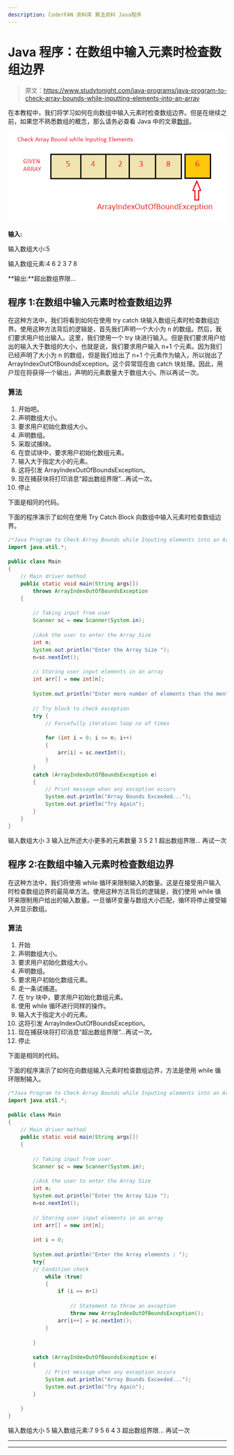 ```yaml
---
description: CoderFAN 资料库 算法资料 Java程序
---
```


# Java 程序：在数组中输入元素时检查数组边界

> 原文：<https://www.studytonight.com/java-programs/java-program-to-check-array-bounds-while-inputting-elements-into-an-array>

在本教程中，我们将学习如何在向数组中输入元素时检查数组边界。但是在继续之前，如果您不熟悉数组的概念，那么请务必查看 Java 中的文章[数组](https://www.studytonight.com/java/array.php)。

![](img/ae18c9933db8f49cc8c85d5da3048e89.png)

**输入:**

输入数组大小:5

输入数组元素:4 6 2 3 7 8

**输出:**超出数组界限...

## 程序 1:在数组中输入元素时检查数组边界

在这种方法中，我们将看到如何在使用 try catch 块输入数组元素时检查数组边界。使用这种方法背后的逻辑是，首先我们声明一个大小为 n 的数组。然后，我们要求用户给出输入。这里，我们使用一个 try 块进行输入。但是我们要求用户给出的输入大于数组的大小，也就是说，我们要求用户输入 n+1 个元素。因为我们已经声明了大小为 n 的数组，但是我们给出了 n+1 个元素作为输入，所以抛出了 ArrayIndexOutOfBoundsException。这个异常现在由 catch 块处理。因此，用户现在将获得一个输出，声明的元素数量大于数组大小。所以再试一次。

### 算法

1.  开始吧。
2.  声明数组大小。
3.  要求用户初始化数组大小。
4.  声明数组。
5.  采取试捕块。
6.  在尝试块中，要求用户初始化数组元素。
7.  输入大于指定大小的元素。
8.  这将引发 ArrayIndexOutOfBoundsException。
9.  现在捕获块将打印消息“超出数组界限”...再试一次。
10.  停止

下面是相同的代码。

下面的程序演示了如何在使用 Try Catch Block 向数组中输入元素时检查数组边界。

```java
/*Java Program to Check Array Bounds while Inputing elements into an Array*/
import java.util.*; 

public class Main 
{ 
    // Main driver method 
    public static void main(String args[]) 
        throws ArrayIndexOutOfBoundsException 
    { 

        // Taking input from user 
        Scanner sc = new Scanner(System.in); 

        //Ask the user to enter the Array Size
        int n;
        System.out.println("Enter the Array Size ");
        n=sc.nextInt();

        // Storing user input elements in an array 
        int arr[] = new int[n]; 

        System.out.println("Enter more number of elements than the mentioned size ");

        // Try block to check exception 
        try { 
            // Forcefully iteration loop no of times 

            for (int i = 0; i <= n; i++) 
            { 
                arr[i] = sc.nextInt(); 
            } 
        } 
        catch (ArrayIndexOutOfBoundsException e) 
        { 
            // Print message when any exception occurs 
            System.out.println("Array Bounds Exceeded..."); 
            System.out.println("Try Again"); 
        } 
    } 
}
```

输入数组大小 3
输入比所述大小更多的元素数量
3 5 2 1
超出数组界限...
再试一次

## 程序 2:在数组中输入元素时检查数组边界

在这种方法中，我们将使用 while 循环来限制输入的数量。这是在接受用户输入时检查数组边界的最简单方法。使用这种方法背后的逻辑是，我们使用 while 循环来限制用户给出的输入数量。一旦循环变量与数组大小匹配，循环将停止接受输入并显示数组。

### 算法

1.  开始
2.  声明数组大小。
3.  要求用户初始化数组大小。
4.  声明数组。
5.  要求用户初始化数组元素。
6.  走一条试捕道。
7.  在 try 块中，要求用户初始化数组元素。
8.  使用 while 循环进行同样的操作。
9.  输入大于指定大小的元素。
10.  这将引发 ArrayIndexOutOfBoundsException。
11.  现在捕获块将打印消息“超出数组界限”...再试一次。
12.  停止

下面是相同的代码。

下面的程序演示了如何在向数组输入元素时检查数组边界，方法是使用 while 循环限制输入。

```java
/*Java Program to Check Array Bounds while Inputing elements into an Array*/
import java.util.*; 

public class Main 
{ 
    // Main driver method 
    public static void main(String args[]) 
    { 

        // Taking input from user 
        Scanner sc = new Scanner(System.in); 

        //Ask the user to enter the Array Size
        int n;
        System.out.println("Enter the Array Size ");
        n=sc.nextInt();

        // Storing user input elements in an array 
        int arr[] = new int[n]; 

        int i = 0; 

        System.out.println("Enter the Array elements : "); 
        try{
        // Condition check 
            while (true) 
            { 
                if (i == n+1) 

                    // Statement to throw an exception 
                    throw new ArrayIndexOutOfBoundsException(); 
                arr[i++] = sc.nextInt(); 
            } 

        }

        catch (ArrayIndexOutOfBoundsException e) 
        { 
            // Print message when any exception occurs 
            System.out.println("Array Bounds Exceeded..."); 
            System.out.println("Try Again"); 
        } 

    } 
}
```

输入数组大小 5
输入数组元素:7 9 5 6 4 3
超出数组界限...
再试一次

* * *

* * *